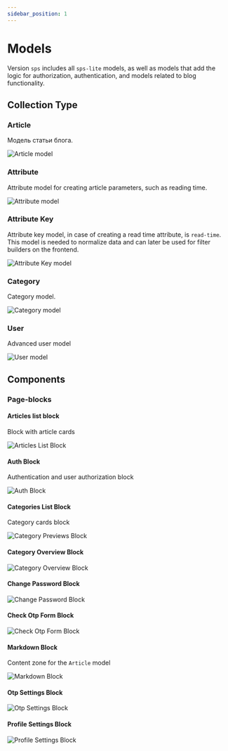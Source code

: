 ```yaml
---
sidebar_position: 1
---
```


# Models

Version `sps` includes all `sps-lite` models, as well as models that add the logic for authorization, authentication, and models related to blog functionality.

## Collection Type

### Article

Модель статьи блога.

![Article model](./img/strapi-ct-article.png)

### Attribute

Attribute model for creating article parameters, such as reading time.

![Attribute model](./img/strapi-ct-attribute.png)

### Attribute Key

Attribute key model, in case of creating a read time attribute, is `read-time`. This model is needed to normalize data and can later be used for filter builders on the frontend.

![Attribute Key model](./img/strapi-ct-attribute-key.png)

### Category

Category model.

![Category model](./img/strapi-ct-category.png)

### User

Advanced user model

![User model](./img/strapi-ct-user.png)

## Components

### Page-blocks

#### Articles list block

Block with article cards

![Articles List Block](./img/strapi-c-articles-list-block.png)

#### Auth Block

Authentication and user authorization block

![Auth Block](./img/strapi-c-pb-auth-block.png)

#### Categories List Block

Category cards block

![Category Previews Block](./img/strapi-c-categories-list-block.png)

#### Category Overview Block

![Category Overview Block](./img/strapi-c-category-overview-block.png)

#### Change Password Block

![Change Password Block](./img/strapi-c-change-password-block.png)

#### Check Otp Form Block

![Check Otp Form Block](./img/strapi-c-check-otp-form-block.png)

#### Markdown Block

Content zone for the `Article` model

![Markdown Block](./img/strapi-c-markdown-block.png)

#### Otp Settings Block

![Otp Settings Block](./img/strapi-c-otp-settings-block.png)

#### Profile Settings Block

![Profile Settings Block](./img/strapi-c-profile-settings-block.png)
